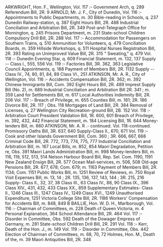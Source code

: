 ARKWRIGHT, Hon. F., Wellington, Vol. 117 :- Government Arch, q. 289 Referendum Bill, 2R. 9 ARNOLD, Mr. J. F., City of Dunedin, Vol. 116 :- Appointments to Public Departments, m. 30 Bible-reading in Schools, q. 237 Dunedin Railway-station, q. 387 Eight Hours Bill, 2R. 488 Industrial Conciliation and Arbitration Bill, 2R. 349 Post-and-Telegraph Office for Mornington, q. 245 Prisons Department, m. 231 State-school Children Compulsory Drill Bill, 2R. 288 Vol. 117 :- Accommodation for Passengers on Southern Trains, q. 510 Ammunition for Volunteers, q. 479 Conciliation Boards, m. 359 Hillside Workshops, q. 511 Hospital Nurses Registration Bill, 2R. 393 Rating on Unimproved Value Bill, 2R. 315 " Sweating," q. 479 Vol. 118 :- Dunedin Evening Star, q. 609 Financial Statement, m. 132, 137 Supply -- Class I., 555, 556 Vol. 119 :- Factories Bill, 3R. 362, 363 Legislative Council Appointments, q. 188 Payment of Members Bill, 2R. 1132 Supply -- Class IV., 74, 80, 81, 84, 89 Class VI., 251 ATKINSON, Mr. A. R., City of Wellington, Vol. 116 :- Accidents Compensation Bill, 2R. 362; m. 392 Chinese Immigrants Bill, Com. 392 Eight Hours Bill, 2R. 489 Imprest Supply Bill (No. 2), m. 689 Industrial Conciliation and Arbitration Bill 2R. 341 ; m. 359 Land for Settlements Bill, m. 617 Local Authorities Indemnity Bill, 2R. 206 Vol. 117 :- Breach of Privilege, m. 655 Counties Bill, m. 181; 2R. 186 Divorce Bill, 2R. 117 ; Obs. 118 Mortgages of Land Bill, 2R. 384 Removal of Licenses, q. 27 Wellington City Recreation-ground Bill, 2B. 152 Vol. 118 :- Arbitration Court President Validation Bill, 1R. 600, 601 Breach of Privilege, m. 392, 432, 442 Financial Statement, m. 184 Licensing Bill, 1R. 644 Money-lenders Bill, m. 660 ATKINSON, Mr. A. R .- continued. Vol. 118-continued. Promissory Oaths Bill, 3R. 637, 640 Supply-Class II., 670, 671 Vol. 119 :- Cook and other Islands Government Bill, Com. 360 ; 3R. 666, 667, 668 Criminal Code Bill, 2R. 772, 773, 774, 775, 777 Industrial Conciliation and Arbitration Bill, m. 167 Local Bills, m. 852, 854 Maori Degradation, Petition re, Obs. 391 Maori Lands Administration Bill, m. 998 Money-lenders Bill, m. 116, 119, 512, 513, 514 Nelson Harbour Board Bill, Rep. Sel. Com. 1190, 1191 New Zealand Ensign Bill, 2R. 577 Ocean Mail-services, m. 506, 508 Old-age Pensions Bill, 2R. 677, 678; Com. 679; m. 1163 Payment of Members Bill, 2R. 1134; Com. 1151 Public Works Bill, m. 1251 Review of Reviews, m. 750 Royal Visit Expenses Bill, m. 13, 14 ; 2R. 135, 136, 137, 143, 144 ; 3R. 215, 216 Supply- Class II., 32, 37, 38 Class III., 63 Class IV., 88, 90 Class IX., 396 Class XIV., 431, 432, 433 Class XX., 859 Supplementary Estimates- Class II., 1246 Class III., 1247 Class IV., 1249 Class XVI., 1249 Unauthorised Expenditure, 1251 Victoria College Site Bill, 2R. 1186 Workers' Compensation for Accidents Bill, m. 848, 849 B BAILLIE, Hon. W. D. H., Marlborough, Vol. 116 :- Chairman of Committees, m. 228 Death cf Queen Victoria, m. 4 Personal Explanation, 364 School Attendance Bill, 2R. 464 Vol. 117 :- Disorder in Committee, Obs. 592 Death of the Dowager Empress of Germany, m. 281 State-school Children Drill Bill, 2R. 291 Vol. 118 :- Kerr, Death of the Hon. J., m. 149 Vol. 119 :- Disorder in Committee, Obs. 442 Election of Chairman of Committees, m. 68, 70, 72 Holmes, Hon. M., Death of the, m. 39 Maori Antiquities Bill, 2R. 348 